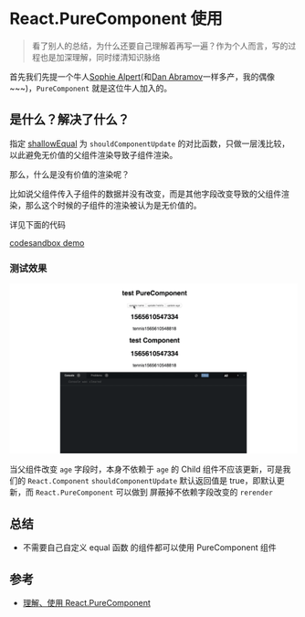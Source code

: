 # React.PureComponent 使用

> 看了别人的总结，为什么还要自己理解着再写一遍？作为个人而言，写的过程也是加深理解，同时缕清知识脉络

首先我们先提一个牛人[Sophie Alpert](https://github.com/sophiebits)(和[Dan Abramov](https://github.com/gaearon)一样多产，我的偶像~~~)，`PureComponent` 就是这位牛人加入的。

## 是什么？解决了什么？

指定 [shallowEqual](https://github.com/facebook/fbjs/blob/c69904a511b900266935168223063dd8772dfc40/packages/fbjs/src/core/shallowEqual.js#L39) 为 `shouldComponentUpdate` 的对比函数，只做一层浅比较，以此避免无价值的父组件渲染导致子组件渲染。

那么，什么是没有价值的渲染呢？

比如说父组件传入子组件的数据并没有改变，而是其他字段改变导致的父组件渲染，那么这个时候的子组件的渲染被认为是无价值的。

详见下面的代码

[codesandbox demo](https://codesandbox.io/s/purecomponent-lzeyn)

### 测试效果

![react pure component](/imgs/react-pure-component.gif)

当父组件改变 `age` 字段时，本身不依赖于 `age` 的 Child 组件不应该更新，可是我们的 `React.Component` `shouldComponentUpdate` 默认返回值是 true，即默认更新，而 `React.PureComponent` 可以做到 屏蔽掉不依赖字段改变的 `rerender`

## 总结

- 不需要自己自定义 equal 函数 的组件都可以使用 PureComponent 组件

## 参考

- [理解、使用 React.PureComponent](https://github.com/AnHongpeng/blog/issues/5)
